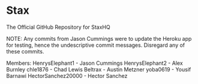 # Stax
The Official GitHub Repository for StaxHQ

NOTE: Any commits from Jason Cummings were to update the Heroku app for testing, hence the undescriptive commit messages. Disregard any of these commits.

Members:
HenrysElephant1 - Jason Cummings
HenrysElephant2 - Alex Burnley
chle1876 - Chad Lewis
Beltrax - Austin Metzner
yoba0619 - Yousif Barnawi
HectorSanchez20000 - Hector Sanchez
